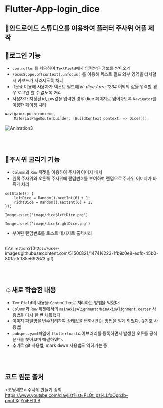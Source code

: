 Flutter-App-login_dice
==================

📱안드로이드 스튜디오를 이용하여 플러터 주사위 어플 제작
-------------------

## 🏡로그인 기능
* `controller`를 이용하여 `TextField`에서 입력받은 정보를 받아오기
* `FocusScope.of(context).unfocus()`를 이용해 텍스트 필드 외부 영역을 터치할 시 키보드가 사라지도록 처리
* if문을 이용해 사용자가 텍스트 필드에 *id: dice / pw: 1234* 이외의 값을 입력할 경우 로그인 할 수 없도록 처리
* 사용자가 지정된 id, pw값을 입력한 경우 dice 페이지로 넘어가도록 `Navigator`를 이용한 페이징 처리
```kotlin
Navigator.push(context, 
    MaterialPageRoute(builder: (BuildContext context) => Dice()));
```
![Animation3](https://user-images.githubusercontent.com/51500821/147416156-dd2c57ce-762d-4056-b64f-549d6316ea0f.gif)


<br/><br/>
## 🎲주사위 굴리기 기능
* `Column`과 `Row` 위젯을 이용하여 주사위 이미지 배치
* 왼쪽 주사위와 오른쪽 주사위에 랜덤번호를 부여하여 랜덤으로 주사위 이미지가 바뀌게 처리
```
setState(() {
    leftDice = Random().nextInt(6) + 1;
    rightDice = Random().nextInt(6) + 1;
});
```
```
Image.asset('image/dice$leftDice.png')
```
```
Image.asset('image/dice$rightDice.png')
```
* 부여된 랜덤번호를 토스트 메시지로 출력처리
</br>
![Animation3](https://user-images.githubusercontent.com/51500821/147416223-1fb9c0e8-edfb-45b0-801a-5f185e692673.gif)



<br/><br/>
## ☺새로 학습한 내용
* `TextField`의 내용을 `Controller`로 처리하는 방법을 익혔다.
* `Column`과 `Row` 위젯에서의 `mainAxisAlignment:MainAxisAlignment.center` 사용법을 다시 한 번 체득했다. 
* 이미지 파일명을 변수처리하여 상태값을 변화시키는 방법을 알게 되었다. (`$`기호 사용법)
* `pubspec.yaml`파일에 `fluttertoast`라이브러리를 등록하면서 발생한 오류를 공식문서를 찾아보며 해결하였다.
* 추가로 git 사용법, mark down 사용법도 익혀가는 중



</br></br>
## 코드 원문 출처
<코딩셰프> 주사위 만들기 강좌 </br>
<https://www.youtube.com/playlist?list=PLQt_pzi-LLfoOpp3b-pnnLXgYpiFEftLB> 


